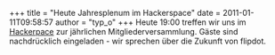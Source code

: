 +++
title = "Heute Jahresplenum im Hackerspace"
date = 2011-01-11T09:58:57
author = "typ_o"
+++
Heute 19:00 treffen wir uns im
[Hackerpace](http://flipdot.org/wiki/index.php?title=Anfahrt) zur
jährlichen Mitgliederversammlung. Gäste sind nachdrücklich eingeladen -
wir sprechen über die Zukunft von flipdot.
